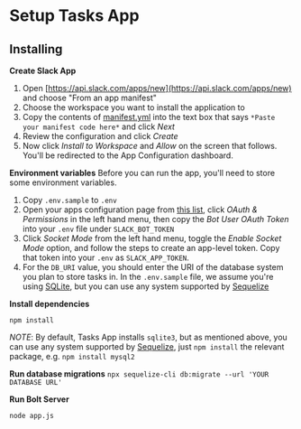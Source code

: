 # Setup Tasks App

## Installing

**Create Slack App**
1. Open [https://api.slack.com/apps/new](https://api.slack.com/apps/new) and choose "From an app manifest"
2. Choose the workspace you want to install the application to
3. Copy the contents of [manifest.yml](../manifest.yml) into the text box that says `*Paste your manifest code here*` and click *Next*
4. Review the configuration and click *Create*
5. Now click *Install to Workspace* and *Allow* on the screen that follows. You'll be redirected to the App Configuration dashboard.

**Environment variables**
Before you can run the app, you'll need to store some environment variables.

1. Copy `.env.sample` to `.env`
2. Open your apps configuration page from [this list](https://api.slack.com/apps), click *OAuth & Permissions* in the left hand menu, then copy the *Bot User OAuth Token* into your `.env` file under `SLACK_BOT_TOKEN`
3. Click *Socket Mode* from the left hand menu, toggle the *Enable Socket Mode* option, and follow the steps to create an app-level token. Copy that token into your `.env` as `SLACK_APP_TOKEN`.
4. For the `DB_URI` value, you should enter the URI of the database system you plan to store tasks in. In the `.env.sample` file, we assume you're using [SQLite](https://www.sqlite.org/index.html), but you can use any system supported by [Sequelize](https://sequelize.org/)

**Install dependencies**

`npm install`

*NOTE*: By default, Tasks App installs `sqlite3`, but as mentioned above, you can use any system supported by [Sequelize](https://sequelize.org/), just `npm install` the relevant package, e.g. `npm install mysql2`

**Run database migrations**
`npx sequelize-cli db:migrate --url 'YOUR DATABASE URL'`

**Run Bolt Server**

`node app.js`